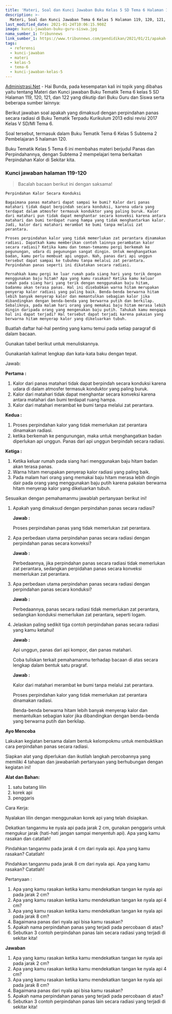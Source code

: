 ```yaml
---
title: 'Materi, Soal dan Kunci Jawaban Buku Kelas 5 SD Tema 6 Halaman 119 sd 122'
description: >-
  Materi, Soal dan Kunci Jawaban Tema 6 Kelas 5 Halaman 119, 120, 121, dan 122 Buku Tematik Kurikulum 2013 revisi 2017.
last_modified_date: 2021-01-24T10:06:15.908Z
image: kunci-jawaban-buku-guru-siswa.jpg
nama_sumber_1: Tribunnews
link_sumber_1: https://www.tribunnews.com/pendidikan/2021/01/21/apakah-yang-dimaksud-dengan-perpindahan-panas-secara-radiasi-jawaban-tema-6-kelas-5-sd-subtema-2?page=all
tags:
  - referensi
  - kunci-jawaban
  - materi
  - kelas-5
  - tema-6
  - kunci-jawaban-kelas-5
---
```


[Administrasi.Net](https://administrasi.net "Administrasi.Net") - Hai Bunda, pada kesempatan kali ini topik yang dibahas yaitu tentang Materi dan Kunci jawaban Buku Tematik Tema 6 kelas 5 SD Halaman 119, 120, 121, dan 122 yang dikutip dari Buku Guru dan Siswa serta beberapa sumber lainnya:

Berikut jawaban soal apakah yang dimaksud dengan perpindahan panas secara radiasi di Buku Tematik Terpadu Kurikulum 2013 edisi revisi 2017 Kelas V SD/MI Tema 6.

Soal tersebut, termasuk dalam Buku Tematik Tema 6 Kelas 5 Subtema 2 Pembelajaran 5 halaman 120.

Buku Tematik Kelas 5 Tema 6 ini membahas materi berjudul Panas dan Perpindahannya, dengan Subtema 2 mempelajari tema berkaitan Perpindahan Kalor di Sekitar kita.

### Kunci jawaban halaman 119-120

> 	Bacalah bacaan berikut ini dengan saksama!

	Perpindahan Kalor Secara Konduksi

	Bagaimana panas matahari dapat sampai ke bumi? Kalor dari panas matahari tidak dapat berpindah secara konduksi, karena udara yang terdapat dalam atmosfer termasuk konduktor yang paling buruk. Kalor dari matahari pun tidak dapat menghantar secara konveksi karena antara matahari dan bumi terdapat ruang hampa yang tidak menghantarkan kalor. Jadi, kalor dari matahari merambat ke bumi tanpa melalui zat perantara.

	Proses perpindahan kalor yang tidak memerlukan zat perantara dinamakan radiasi. Dapatkah kamu memberikan contoh lainnya perambatan kalor secara radiasi? Ketika kamu dan teman-temanmu pergi berkemah ke pegunungan, udara di pegunungan sangat dingin. Untuk menghangatkan badan, kamu perlu membuat api unggun. Nah, panas dari api unggun tersebut dapat sampai ke tubuhmu tanpa melalui zat perantara. Perpindahan panas seperti ini dikatakan secara radiasi.

	Pernahkah kamu pergi ke luar rumah pada siang hari yang terik dengan menggunakan baju hitam? Apa yang kamu rasakan? Ketika kamu keluar rumah pada siang hari yang terik dengan menggunakan baju hitam, badanmu akan terasa panas. Hal ini disebabkan warna hitam merupakan penyerap kalor radiasi yang paling baik. Benda-benda berwarna hitam lebih banyak menyerap kalor dan memantulkan sebagian kalor jika dibandingkan dengan benda-benda yang berwarna putih dan berkilap. Sebaliknya, pada malam hari orang yang memakai baju hitam merasa lebih dingin daripada orang yang mengenakan baju putih. Tahukah kamu mengapa hal ini dapat terjadi? Hal tersebut dapat terjadi karena pakaian yang berwarna hitam menyerap kalor yang dikeluarkan tubuh.


Buatlah daftar hal-hal penting yang kamu temui pada setiap paragraf di dalam bacaan.

Gunakan tabel berikut untuk menuliskannya.

Gunakanlah kalimat lengkap dan kata-kata baku dengan tepat.

Jawab:

**Pertama :**

1. 	Kalor dari panas matahari tidak dapat berpindah secara konduksi karena udara di dalam atmosfer termasuk konduktor yang paling buruk.
2. 	Kalor dari matahari tidak dapat menghantar secara konveksi karena antara matahari dan bumi terdapat ruang hampa.
3. 	Kalor dari matahari merambat ke bumi tanpa melalui zat perantara.

**Kedua :**

1.	Proses perpindahan kalor yang tidak memerlukan zat perantara dinamakan radiasi.
2. 	ketika berkemah ke pengunungan, maka untuk menghangatkan badan diperlukan api unggun.
	Panas dari api unggun berpindah secara radiasi.

**Ketiga :**

1.	Ketika keluar rumah pada siang hari menggunakan baju hitam badan akan terasa panas.
2.	Warna hitam merupakan penyerap kalor radiasi yang paling baik.
3.	Pada malam hari orang yang memakai baju hitam merasa lebih dingin dair pada orang yang menggunakan baju putih karena pakaian berwarna hitam menyerap kalor yang dikeluarkan tubuh.

Sesuaikan dengan pemahamanmu jawablah pertanyaan berikut ini!

1. 	Apakah yang dimaksud dengan perpindahan panas secara radiasi?

	**Jawab :**

	Proses perpindahan panas yang tidak memerlukan zat perantara.

2. 	Apa perbedaan utama perpindahan panas secara radiasi dengan perpindahan panas secara konveksi?

	**Jawab	:**

	Perbedaannya, jika perpindahan panas secara radiasi tidak memerlukan zat perantara, sedangkan perpidahan panas secara konveksi memerlukan zat perantara.

3. 	Apa perbedaan utama perpindahan panas secara radiasi dengan perpindahan panas secara konduksi?

	**Jawab :**

	Perbedaannya, panas secara radiasi tidak memerlukan zat perantara, sedangkan konduksi memerlukan zat perantara, seperti logam.

4. 	Jelaskan paling sedikit tiga contoh perpindahan panas secara radiasi yang kamu ketahui!

	**Jawab :**

	Api unggun, panas dari api kompor, dan panas matahari.

	Coba tuliskan terkait pemahamanmu terhadap bacaan di atas secara lengkap dalam bentuk satu pragraf.

	**Jawab :**

	Kalor dari matahari merambat ke bumi tanpa melalui zat perantara.

	Proses perpindahan kalor yang tidak memerlukan zat perantara dinamakan radiasi.

	Benda-benda berwarna hitam lebih banyak menyerap kalor dan memantulkan sebagian kalor jika dibandingkan dengan benda-benda yang berwarna putih dan berkilap.

	
**Ayo Mencoba**

Lakukan kegiatan bersama dalam bentuk kelompokmu untuk membuktikan cara perpindahan panas secara radiasi.

Siapkan alat yang diperlukan dan ikutilah langkah percobannya yang memiliki 4 tahapan dan jawabanlah pertanyaan yang berhubungan dengan kegiatan ini!

**Alat dan Bahan:**

1.	satu batang lilin
2.	korek api
3.	penggaris

Cara Kerja:

Nyalakan lilin dengan menggunakan korek api yang telah disiapkan.

Dekatkan tanganmu ke nyala api pada jarak 2 cm, gunakan penggaris untuk mengukur jarak (hati-hati jangan sampai menyentuh api). Apa yang kamu rasakan dan catatlah!

Pindahkan tanganmu pada jarak 4 cm dari nyala api. Apa yang kamu rasakan? Catatlah!

Pindahkan tanganmu pada jarak 8 cm dari nyala api. Apa yang kamu rasakan? Catatlah!

Pertanyaan :

1. Apa yang kamu rasakan ketika kamu mendekatkan tangan ke nyala api pada jarak 2 cm?
2. Apa yang kamu rasakan ketika kamu mendekatkan tangan ke nyala api 4 cm?
3. Apa yang kamu rasakan ketika kamu mendekatkan tangan ke nyala api pada jarak 8 cm?
4. Bagaimana panas dari nyala api bisa kamu rasakan?
5. Apakah nama perpindahan panas yang terjadi pada percobaan di atas?
6. Sebutkan 3 contoh perpindahan panas lain secara radiasi yang terjadi di sekitar kita!

**Jawaban**

1. Apa yang kamu rasakan ketika kamu mendekatkan tangan ke nyala api pada jarak 2 cm?
2. Apa yang kamu rasakan ketika kamu mendekatkan tangan ke nyala api 4 cm?
3. Apa yang kamu rasakan ketika kamu mendekatkan tangan ke nyala api pada jarak 8 cm?
4. Bagaimana panas dari nyala api bisa kamu rasakan?
5. Apakah nama perpindahan panas yang terjadi pada percobaan di atas?
6. Sebutkan 3 contoh perpindahan panas lain secara radiasi yang terjadi di sekitar kita!